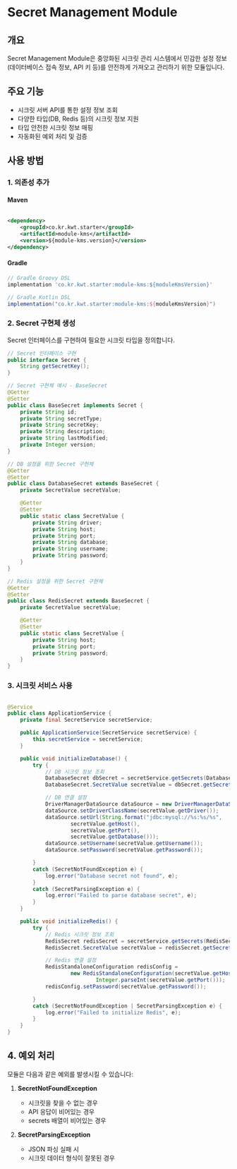 # Secret Management Module

## 개요

Secret Management Module은 중앙화된 시크릿 관리 시스템에서 민감한 설정 정보(데이터베이스 접속 정보, API 키 등)를 안전하게 가져오고 관리하기 위한 모듈입니다.

## 주요 기능

- 시크릿 서버 API를 통한 설정 정보 조회
- 다양한 타입(DB, Redis 등)의 시크릿 정보 지원
- 타입 안전한 시크릿 정보 매핑
- 자동화된 예외 처리 및 검증

## 사용 방법

### 1. 의존성 추가

#### Maven

```xml

<dependency>
    <groupId>co.kr.kwt.starter</groupId>
    <artifactId>module-kms</artifactId>
    <version>${module-kms.version}</version>
</dependency>
```

#### Gradle

```groovy
// Gradle Groovy DSL
implementation 'co.kr.kwt.starter:module-kms:${moduleKmsVersion}'

// Gradle Kotlin DSL
implementation("co.kr.kwt.starter:module-kms:${moduleKmsVersion}")
```

### 2. Secret 구현체 생성

Secret 인터페이스를 구현하여 필요한 시크릿 타입을 정의합니다.

```java
// Secret 인터페이스 구현
public interface Secret {
    String getSecretKey();
}

// Secret 구현체 예시 - BaseSecret
@Getter
@Setter
public class BaseSecret implements Secret {
    private String id;
    private String secretType;
    private String secretKey;
    private String description;
    private String lastModified;
    private Integer version;
}

// DB 설정을 위한 Secret 구현체
@Getter
@Setter
public class DatabaseSecret extends BaseSecret {
    private SecretValue secretValue;

    @Getter
    @Setter
    public static class SecretValue {
        private String driver;
        private String host;
        private String port;
        private String database;
        private String username;
        private String password;
    }
}

// Redis 설정을 위한 Secret 구현체
@Getter
@Setter
public class RedisSecret extends BaseSecret {
    private SecretValue secretValue;

    @Getter
    @Setter
    public static class SecretValue {
        private String host;
        private String port;
        private String password;
    }
}
```

### 3. 시크릿 서비스 사용

```java

@Service
public class ApplicationService {
    private final SecretService secretService;

    public ApplicationService(SecretService secretService) {
        this.secretService = secretService;
    }

    public void initializeDatabase() {
        try {
            // DB 시크릿 정보 조회
            DatabaseSecret dbSecret = secretService.getSecrets(DatabaseSecret.class);
            DatabaseSecret.SecretValue secretValue = dbSecret.getSecretValue();

            // DB 연결 설정
            DriverManagerDataSource dataSource = new DriverManagerDataSource();
            dataSource.setDriverClassName(secretValue.getDriver());
            dataSource.setUrl(String.format("jdbc:mysql://%s:%s/%s",
                    secretValue.getHost(),
                    secretValue.getPort(),
                    secretValue.getDatabase()));
            dataSource.setUsername(secretValue.getUsername());
            dataSource.setPassword(secretValue.getPassword());

        }
        catch (SecretNotFoundException e) {
            log.error("Database secret not found", e);
        }
        catch (SecretParsingException e) {
            log.error("Failed to parse database secret", e);
        }
    }

    public void initializeRedis() {
        try {
            // Redis 시크릿 정보 조회
            RedisSecret redisSecret = secretService.getSecrets(RedisSecret.class);
            RedisSecret.SecretValue secretValue = redisSecret.getSecretValue();

            // Redis 연결 설정
            RedisStandaloneConfiguration redisConfig =
                    new RedisStandaloneConfiguration(secretValue.getHost(),
                            Integer.parseInt(secretValue.getPort()));
            redisConfig.setPassword(secretValue.getPassword());

        }
        catch (SecretNotFoundException | SecretParsingException e) {
            log.error("Failed to initialize Redis", e);
        }
    }
}
```

## 4. 예외 처리

모듈은 다음과 같은 예외를 발생시킬 수 있습니다:

1. **SecretNotFoundException**
    - 시크릿을 찾을 수 없는 경우
    - API 응답이 비어있는 경우
    - secrets 배열이 비어있는 경우

2. **SecretParsingException**
    - JSON 파싱 실패 시
    - 시크릿 데이터 형식이 잘못된 경우